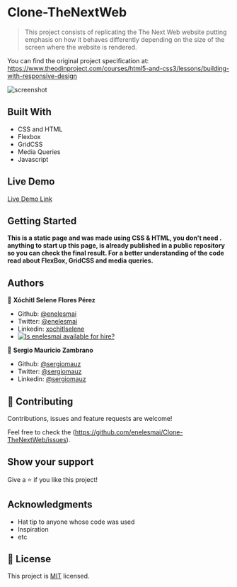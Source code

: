 # Clone-TheNextWeb

> This project consists of replicating the The Next Web website putting emphasis on how it behaves differently depending on the size of the screen where the website is rendered.

You can find the original project specification at: https://www.theodinproject.com/courses/html5-and-css3/lessons/building-with-responsive-design

![screenshot](https://user-images.githubusercontent.com/5160907/73982875-bc83ce80-48fa-11ea-9680-7475862e4171.PNG)

## Built With

- CSS and HTML
- Flexbox
- GridCSS
- Media Queries
- Javascript

## Live Demo

[Live Demo Link](http://beta.szetapp.com/Clone-TheNextWeb/index.html)


## Getting Started

**This is a static page and was made using  CSS & HTML, you don't need .**
**anything to start up this page, is already published in a public repository so you can check the final result. For a better understanding of the code read about FlexBox, GridCSS and media queries.**


## Authors

👤 **Xóchitl Selene Flores Pérez**

- Github: [@enelesmai](https://github.com/enelesmai)
- Twitter: [@enelesmai](https://twitter.com/enelesmai)
- Linkedin: [xochitlselene](https://linkedin.com/in/xochitlselene)
- [![Is enelesmai available for hire?](http://hireable.me/enelesmai)](http://hireable.me/p/enelesmai)

👤 **Sergio Mauricio Zambrano**

- Github: [@sergiomauz](https://github.com/sergiomauz)
- Twitter: [@sergiomauz](https://twitter.com/sergiomauz)
- Linkedin: [@sergiomauz](https://www.linkedin.com/in/sergiomauz)

## 🤝 Contributing

Contributions, issues and feature requests are welcome!

Feel free to check the (https://github.com/enelesmai/Clone-TheNextWeb/issues).

## Show your support

Give a ⭐️ if you like this project!

## Acknowledgments

- Hat tip to anyone whose code was used
- Inspiration
- etc

## 📝 License

This project is [MIT](lic.url) licensed.
